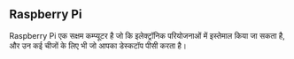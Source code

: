 ## Raspberry Pi

Raspberry Pi एक सक्षम कम्प्यूटर है जो कि इलेक्ट्रॉनिक परियोजनाओं में इस्तेमाल किया जा सकता है, और उन कई चीजों के लिए भी जो आपका डेस्कटॉप पीसी करता है।